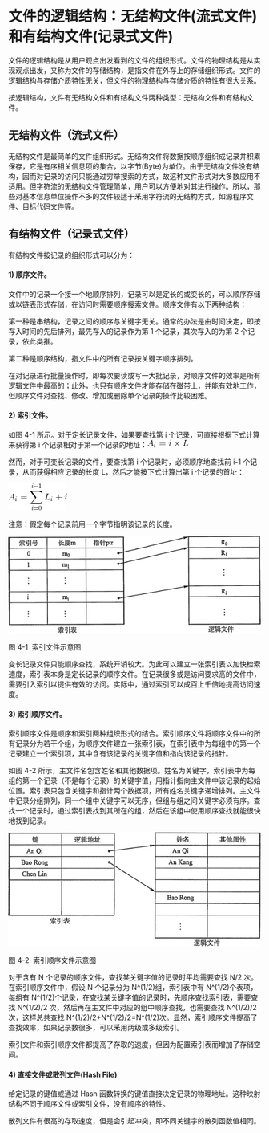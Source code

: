 # 文件的逻辑结构：无结构文件(流式文件)和有结构文件(记录式文件)

文件的逻辑结构是从用户观点出发看到的文件的组织形式。文件的物理结构是从实现观点出发，又称为文件的存储结构，是指文件在外存上的存储组织形式。文件的逻辑结构与存储介质特性无关，但文件的物理结构与存储介质的特性有很大关系。

按逻辑结构，文件有无结构文件和有结构文件两种类型：无结构文件和有结构文件。

## 无结构文件（流式文件）

无结构文件是最简单的文件组织形式。无结构文件将数据按顺序组织成记录并积累保存，它是有序相关信息项的集合，以字节(Byte)为单位。由于无结构文件没有结构，因而对记录的访问只能通过穷举搜索的方式，故这种文件形式对大多数应用不适用。但字符流的无结构文件管理简单，用户可以方便地对其进行操作。所以，那些对基本信息单位操作不多的文件较适于釆用字符流的无结构方式，如源程序文件、目标代码文件等。

## 有结构文件（记录式文件）

有结构文件按记录的组织形式可以分为：

#### 1) 顺序文件。

文件中的记录一个接一个地顺序排列，记录可以是定长的或变长的，可以顺序存储或以链表形式存储，在访问时需要顺序搜索文件。顺序文件有以下两种结构：

第一种是串结构，记录之间的顺序与关键字无关。通常的办法是由时间决定，即按存入时间的先后排列，最先存入的记录作为第 1 个记录，其次存入的为第 2 个记录，依此类推。

第二种是顺序结构，指文件中的所有记录按关键字顺序排列。

在对记录进行批量操作时，即每次要读或写一大批记录，对顺序文件的效率是所有逻辑文件中最高的；此外，也只有顺序文件才能存储在磁带上，并能有效地工作，但顺序文件对查找、修改、增加或删除单个记录的操作比较困难。

#### 2) 索引文件。

如图 4-1 所示。对于定长记录文件，如果要查找第 i 个记录，可直接根据下式计算来获得第 i 个记录相对于第一个记录的地址：![](img/577d0032938a5533389bbfad383b5924.jpg)

然而，对于可变长记录的文件，要查找第 i 个记录时，必须顺序地查找前 i-1 个记录，从而获得相应记录的长度 L，然后才能按下式计算出第 i 个记录的首址：

![](img/475ebe1ab32b297ffb20a9543beee9d4.jpg)

注意：假定每个记录前用一个字节指明该记录的长度。

![](img/7c47a541f76180a5698fc10403a5b6cf.jpg)

图 4-1  索引文件示意图

变长记录文件只能顺序查找，系统开销较大。为此可以建立一张索引表以加快检索速度，索引表本身是定长记录的顺序文件。在记录很多或是访问要求高的文件中，需要引入索引以提供有效的访问。实际中，通过索引可以成百上千倍地提高访问速度。

#### 3) 索引顺序文件。

索引顺序文件是顺序和索引两种组织形式的结合。索引顺序文件将顺序文件中的所有记录分为若干个组，为顺序文件建立一张索引表，在索引表中为每组中的第一个记录建立一个索引项，其中含有该记录的关键字值和指向该记录的指针。

如图 4-2 所示，主文件名包含姓名和其他数据项。姓名为关键字，索引表中为每组的第一个记录（不是每个记录）的关键字值，用指计指向主文件中该记录的起始位置。索引表只包含关键字和指计两个数据项，所有姓名关键字递增排列。主文件中记录分组排列，同一个组中关键字可以无序，但组与组之间关键字必须有序。查找一个记录时，通过索引表找到其所在的组，然后在该组中使用顺序查找就能很快地找到记录。

![](img/3d46f1184feb0e0a7d5f9d1e77e5e757.jpg)

图 4-2  索引顺序文件示意图

对于含有 N 个记录的顺序文件，查找某关键字值的记录时平均需要查找 N/2 次。在索引顺序文件中，假设 N 个记录分为 N^(1/2)组，索引表中有 N^(1/2)个表项，每组有 N^(1/2)个记录，在查找某关键字值的记录时，先顺序查找索引表，需要查找 N^(1/2)/2 次，然后再在主文件中对应的组中顺序查找，也需要查找 N^(1/2)/2 次，这样总共查找 N^(1/2)/2+N^(1/2)/2=N^(1/2)次。显然，索引顺序文件提高了查找效率，如果记录数很多，可以釆用两级或多级索引。

索引文件和索引顺序文件都提高了存取的速度，但因为配置索引表而增加了存储空间。

#### 4) 直接文件或散列文件(Hash File)

给定记录的键值或通过 Hash 函数转换的键值直接决定记录的物理地址。这种映射结构不同于顺序文件或索引文件，没有顺序的特性。

散列文件有很高的存取速度，但是会引起冲突，即不同关键字的散列函数值相同。